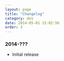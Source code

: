 ```yaml
---
layout: page
title: "Changelog"
category: dev
date: 2014-05-01 15:02:56
order: 3
---
```


### 2014-???
* Initial release

